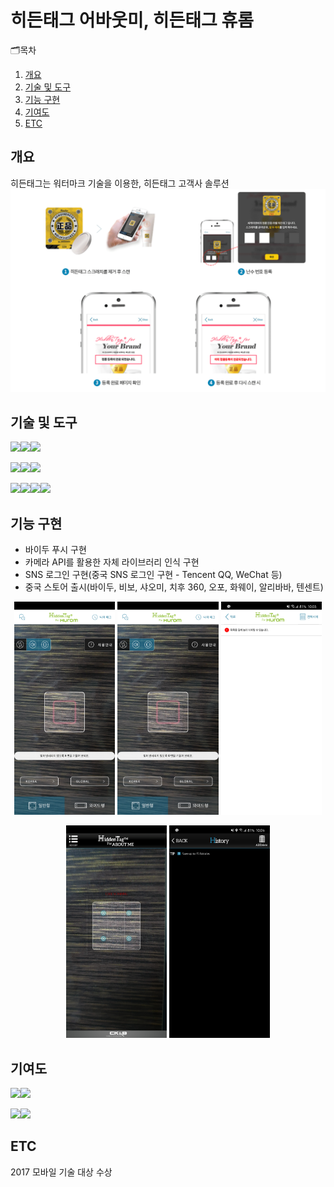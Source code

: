 # 히든태그 어바웃미, 히든태그 휴롬
🗂목차
  1. [개요](https://github.com/chani01/portfolio_info/blob/main/hiddenTag.md#%EA%B0%9C%EC%9A%94)<br>
  2. [기술 및 도구](https://github.com/chani01/portfolio_info/blob/main/hiddenTag.md#%EA%B8%B0%EB%8A%A5-%EA%B5%AC%ED%98%84)<br>
  3. [기능 구현](https://github.com/chani01/portfolio_info/blob/main/hiddenTag.md#%EA%B8%B0%EB%8A%A5-%EA%B5%AC%ED%98%84)<br>
  4. [기여도](https://github.com/chani01/portfolio_info/blob/main/hiddenTag.md#%EA%B8%B0%EC%97%AC%EB%8F%84)<br>
  5. [ETC](https://github.com/chani01/portfolio_info/blob/main/hiddenTag.md#etc)
 
## 개요
히든태그는 워터마크 기술을 이용한, 히든태그 고객사 솔루션
![image](https://github.com/chani01/portfolio_info/blob/main/images/hiddentag/hiddenTag_info.png)

## 기술 및 도구
<img src="https://img.shields.io/badge/Language-%23121011?style=for-the-badge"><img src="https://img.shields.io/badge/java-%23ED8B00.svg?style=for-the-badge&logo=openjdk&logoColor=white"><img src="https://img.shields.io/badge/OBJECTIVE--C-%233A95E3.svg?style=for-the-badge&logo=apple&logoColor=white">

<img src="https://img.shields.io/badge/ide-%23121011?style=for-the-badge"><img src="https://img.shields.io/badge/Android%20Studio-3DDC84.svg?style=for-the-badge&logo=android-studio&logoColor=white"><img src="https://img.shields.io/badge/Xcode-007ACC?style=for-the-badge&logo=Xcode&logoColor=white">

<img src="https://img.shields.io/badge/Tools-%23121011?style=for-the-badge"><img src="https://img.shields.io/badge/firebase-%23039BE5.svg?style=for-the-badge&logo=firebase"><img src="https://img.shields.io/badge/Postman-FF6C37?style=for-the-badge&logo=postman&logoColor=white"><img src="https://img.shields.io/badge/Baidu-2932E1?style=for-the-badge&logo=Baidu&logoColor=white">

## 기능 구현
- 바이두 푸시 구현
- 카메라 API를 활용한 자체 라이브러리 인식 구현
- SNS 로그인 구현(중국 SNS 로그인 구현 - Tencent QQ, WeChat 등)
- 중국 스토어 출시(바이두, 비보, 샤오미, 치후 360, 오포, 화웨이, 알리바바, 텐센트)

<p align="center"> <img src = "https://github.com/chani01/portfolio_info/blob/main/images/hiddentag/HiddenTagHurom1.jpg" width="32%"> <img src = "https://github.com/chani01/portfolio_info/blob/main/images/hiddentag/HiddenTagHurom1.jpg" width="32%"> <img src = "https://github.com/chani01/portfolio_info/blob/main/images/hiddentag/HiddenTagHurom3.jpg" width="32%"> </p>
<p align="center"> <img src = "https://github.com/chani01/portfolio_info/blob/main/images/hiddentag/HiddenTagAboutMe1.jpg" width="32%"> <img src = "https://github.com/chani01/portfolio_info/blob/main/images/hiddentag/HiddenTagAboutMe2.jpg" width="32%"> </p>

## 기여도
<img src="https://img.shields.io/badge/dev-%23121011?style=for-the-badge"><img src="https://img.shields.io/badge/100-515151?style=for-the-badge">

<img src="https://img.shields.io/badge/Planning-%23121011?style=for-the-badge"><img src="https://img.shields.io/badge/0-515151?style=for-the-badge">


## ETC
2017 모바일 기술 대상 수상
